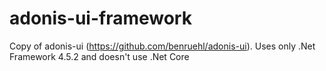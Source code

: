 # adonis-ui-framework
Copy of adonis-ui (https://github.com/benruehl/adonis-ui). Uses only .Net Framework 4.5.2 and doesn't use .Net Core
